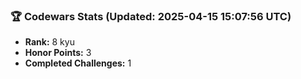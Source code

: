 ### 🏆 Codewars Stats (Updated: 2025-04-15 15:07:56 UTC)

- **Rank:** 8 kyu
- **Honor Points:** 3
- **Completed Challenges:** 1
